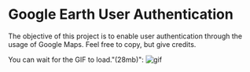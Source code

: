 # Google Earth User Authentication

The objective of this project is to enable user authentication through the usage of Google Maps.
Feel free to copy, but give credits.

You can wait for the GIF to load."(28mb)":
![gif](./gif/geoAUTH.gif)
